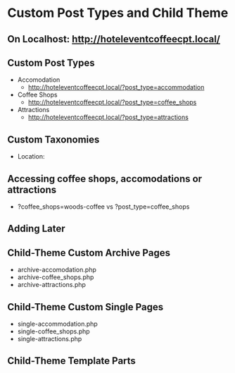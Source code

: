 # Custom Post Types and Child Theme

## On Localhost: http://hoteleventcoffeecpt.local/

## Custom Post Types

* Accomodation
  * http://hoteleventcoffeecpt.local/?post_type=accommodation
* Coffee Shops
  * http://hoteleventcoffeecpt.local/?post_type=coffee_shops
* Attractions
  * http://hoteleventcoffeecpt.local/?post_type=attractions

## Custom Taxonomies
* Location: 

## Accessing coffee shops, accomodations or attractions
* ?coffee_shops=woods-coffee vs ?post_type=coffee_shops

## Adding Later

## Child-Theme Custom Archive Pages
 * archive-accomodation.php
 * archive-coffee_shops.php
 * archive-attractions.php

## Child-Theme Custom Single Pages
 * single-accommodation.php
 * single-coffee_shops.php
 * single-attractions.php

## Child-Theme Template Parts
